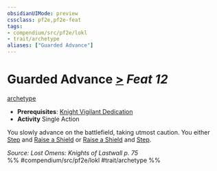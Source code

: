 ```yaml
---
obsidianUIMode: preview
cssclass: pf2e,pf2e-feat
tags:
- compendium/src/pf2e/lokl
- trait/archetype
aliases: ["Guarded Advance"]
---
```

# Guarded Advance  [>](/rules/core-rulebook/chapter-9-playing-the-game.md#Actions "Single Action") *Feat 12*  
[archetype](/rules/traits/archetype.md)  

- **Prerequisites**: [Knight Vigilant Dedication](/compendium/feats/knight-vigilant-dedication-locg.md)
- **Activity** Single Action

You slowly advance on the battlefield, taking utmost caution. You either [Step](/rules/actions/step.md) and [Raise a Shield](/rules/actions/raise-a-shield.md) or [Raise a Shield](/rules/actions/raise-a-shield.md) and [Step](/rules/actions/step.md).

*Source: Lost Omens: Knights of Lastwall p. 75*  
%% #compendium/src/pf2e/lokl #trait/archetype %%